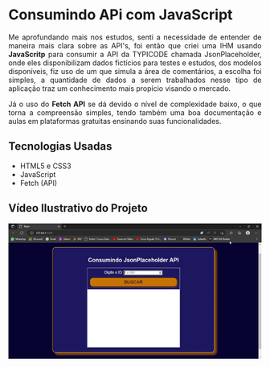 # Consumindo APi com JavaScript

<div align="justify">
  Me aprofundando mais nos estudos, senti a necessidade de entender de maneira mais clara sobre as API's, foi então que
  criei uma IHM usando <b>JavaScritp</b> para consumir a API da TYPICODE chamada JsonPlaceholder, onde eles disponibilizam
  dados fictícios para testes e estudos, dos modelos disponíveis, fiz uso de um que simula a área de comentários, a escolha
  foi simples, a quantidade de dados a serem trabalhados nesse tipo de aplicação traz um conhecimento mais propício visando
  o mercado. <br>

  Já o uso do <b>Fetch API</b> se dá devido o nível de complexidade baixo, o que torna a compreensão simples, tendo também
  uma boa documentação e aulas em plataformas gratuitas ensinando suas funcionalidades.
</div>

## Tecnologias Usadas

  - HTML5 e CSS3
  - JavaScript
  - Fetch (API)

## Vídeo Ilustrativo do Projeto

![Exemplo-Site](https://github.com/ItaloLimma/Consumo-Api-Js/blob/master/gif-consumo-api.gif)
